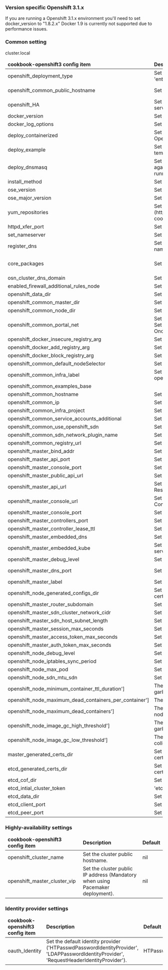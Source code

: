 ### Version specific Openshift 3.1.x ###

If you are running a Openshift 3.1.x environment you'll need to set docker_version to "1.8.2.x" Docker 1.9 is currently not supported due to performance issues.

### Common setting ###

<table>
<thead><tr><td><b>cookbook-openshift3 config item</b></td><td><b>Description</b></td><td><b>Default</b></td></tr></thead>
<tbody>
<tr><td>openshift_deployment_type</td><td>Set the deployment type for OSE ('origin' or 'enterprise').</td><td>enterprise</td></tr>
<tr><td>openshift_common_public_hostname</td><td>Set the master public hostname.</td><td>Output of 'ohai fqdn' if single master. Otherwise sets to openshift_cluster_name</td></tr>
<tr><td>openshift_HA</td><td>Set whether or not to deploy a highly-available services for OSE.</td><td>false</td></tr>
<tr><td>docker_version</td><td>Set the version of Docker to be installed.</td><td>nil</td></tr>
<tr><td>docker_log_options</td><td>Set the capability for managing Docker container logs.</td><td>nil</td></tr>
<tr><td>deploy_containerized</td><td>Set whether or not to deploy a containerized version of Openshift.</td><td>false</td></tr>
<tr><td>
deploy_example</td><td>Set whether or not to deploy the openshift example templates files.<td>false</td></tr>
<tr><td>
deploy_dnsmasq</td><td>Set whether or not to deploy the dnsmasq resolution against SkyDNS. Need to have NetworkManager running<td>false</td></tr>
<tr><td>install_method</td><td>Set the installing method for packing.</td><td>yum</td></tr>
<tr><td>ose_version</td><td>Set the version number for installing RPM.</td><td>nil</td></tr>
<tr><td>ose_major_version</td><td>Set the major version number for OSE.</td><td>3.3</td></tr>
<tr><td>
yum_repositories</td><td>Set the yum repositories. [*yum_repos*](https://github.com/chef-cookbooks/yum/blob/master/README.md#parameters)</td><td></td></tr>
<tr><td>httpd_xfer_port</td><td>Set the port used for retrieving certificates.</td><td>9999</td></tr>
<tr><td>set_nameserver</td><td>Set the nameserver(s) for the host.</td><td>false</td></tr>
<tr><td>register_dns</td><td>Set the registration of the host against the SOA nameserver.</td><td>false</td></tr>
<tr><td>core_packages</td><td>Set the list of the pre-requisite packages.</td><td>['libselinux-python', 'wget', 'vim-enhanced', 'net-tools', 'bind-utils', 'git', 'bash-completion docker', 'bash-completion', 'dnsmasq']</td></tr>
<tr><td>osn_cluster_dns_domain</td><td>Set the SkyDNS domain name.</td>cluster.local<td></td></tr>
<tr><td>enabled_firewall_additional_rules_node</td><td>Set the list of additional FW rules to set for a node.</td><td>[]</td></tr>
<tr><td>openshift_data_dir</td><td>Set the default directory for OSE data.</td><td>/var/lib/origin</td></tr>
<tr><td>openshift_common_master_dir</td><td>Set the default root directory for master.</td><td>/etc/origin</td></tr>
<tr><td>openshift_common_node_dir</td><td>Set the default root directory for node.</td><td>/etc/origin</td></tr>
<tr><td>openshift_common_portal_net</td><td>Set the default user-defined networks for Kubernetes. Set to 172.30.0.0/16 to match the default Docker CIDR. Once set, do not update.</td><td>172.30.0.0/16</td></tr>
<tr><td>openshift_docker_insecure_registry_arg</td><td>Set the list of insecure registries for Docker.</td><td>nil</td></tr>
<tr><td>openshift_docker_add_registry_arg</td><td>Set the list of registries to add to Docker.</td><td>nil</td></tr>
<tr><td>openshift_docker_block_registry_arg</td><td>Set the list of registries to block in Docker.</td><td>nil</td></tr>
<tr><td>openshift_common_default_nodeSelector</td><td>Set the default label for node selector.</td><td>region=user</td></tr>
<tr><td>openshift_common_infra_label</td><td>Set the default label for Infra project (default, openshift-infra).</td><td>region=infra</td></tr>
<tr><td>openshift_common_examples_base</td><td></td><td>'/usr/share/openshift/examples'</td></tr>
<tr><td>openshift_common_hostname</td><td>Set the master common name.</td><td>Output of 'ohai fqdn'</td></tr>
<tr><td>openshift_common_ip</td><td>Set the default IP for the node.</td><td>Output of 'ohai ipaddress'</td></tr>
<tr><td>openshift_common_infra_project</td><td>Set the list of default Infra project.</td><td>['default','openshift-infra']</td></tr>
<tr><td>openshift_common_service_accounts_additional</td><td>Set the list of additional service accounts to create.</td><td>[]</td></tr>
<tr><td>openshift_common_use_openshift_sdn</td><td>Set whether or not to use SDN network.</td><td>true</td></tr>
<tr><td>openshift_common_sdn_network_plugin_name</td><td>Set the default SDN plugin name.</td><td>redhat/openshift-ovs-subnet</td></tr>
<tr><td>openshift_common_registry_url</td><td>Set the default registry URL.</td><td>'openshift3/ose-${component}:${version}'</td></tr>
<tr><td>openshift_master_bind_addr</td><td>Set default bind address.</td><td>'0.0.0.0'</td></tr>
<tr><td>openshift_master_api_port</td><td>Set default listening port for Master API.</td><td>8443</td></tr>
<tr><td>openshift_master_console_port</td><td>Set the default listening port for console.</td><td>8443</td></tr>
<tr><td>openshift_master_public_api_url</td><td>Set the default public URL for connecting to the API.</td><td>https://openshift_common_public_hostname:8443</td></tr>
<tr><td>openshift_master_api_url</td><td>Set the default internal URL for connecting to the API. Reserved to master(s). Not recommended to change</td><td>https://openshift_common_public_hostname:8443</td></tr>
<tr><td>openshift_master_console_url</td><td>Set the default public URL for connecting to the Web Console.</td><td>https://openshift_common_public_hostname:8443/console</td></tr>
<tr><td>openshift_master_console_port</td><td>Set the default listening port for console.</td><td>8443</td></tr>
<tr><td>openshift_master_controllers_port</td><td>Set the default listening port for controllers.</td><td>8444</td></tr>
<tr><td>openshift_master_controller_lease_ttl</td><td>Set the default lease TTL for controllers.</td><td>30</td></tr>
<tr><td>openshift_master_embedded_dns</td><td>Set whether or not to use the embedded DNS.</td><td>true</td></tr>
<tr><td>openshift_master_embedded_kube</td><td>Set whether ot not the use the embedded Kubernetes server.</td><td>true</td></tr>
<tr><td>openshift_master_debug_level</td><td>Set the default level for master logging.</td><td>2 </td></tr>
<tr><td>openshift_master_dns_port</td><td>Set the default port for SkyDNS.</td><td>When deploy_dnsmasq is set to "true" : 8053. Otherwise : 53</td></tr>
<tr><td>openshift_master_label</td><td>Set the default label for master selector.</td><td>region=infra</td></tr>
<tr><td>openshift_node_generated_configs_dir</td><td>Set the default directory for generating the node certificates.</td><td>/var/www/html/generated-configs'</td></tr>
<tr><td>openshift_master_router_subdomain</td><td>Set the default domain for the HaProxy routeaProxy.</td><td>cloudapps.domain.local'</td></tr>
<tr><td>openshift_master_sdn_cluster_network_cidr</td><td>Set the default SDN Network address.</td><td>10.1.0.0/16</td></tr>
<tr><td>openshift_master_sdn_host_subnet_length</td><td>Set the default number of allocated bit for hosts.</td><td>8</td></tr>
<tr><td>openshift_master_session_max_seconds</td><td>Set maximum session time in second.</td><td>3600</td></tr>
<tr><td>openshift_master_access_token_max_seconds</td><td>Set maximum access token lifetime in second.</td><td>86400</td></tr>
<tr><td>openshift_master_auth_token_max_seconds</td><td>Set maximum Oauth token lifetime in second.</td><td>500</td></tr>
<tr><td>openshift_node_debug_level</td><td>Set the default level for node logging.</td><td>2</td></tr>
<tr><td>openshift_node_iptables_sync_period</td><td>Set the default kube-proxy iptables sync period.</td><td>5s</td></tr>
<tr><td>openshift_node_max_pod</td><td>Set the maximum number of running PODs on a node.</td><td>40</td></tr>
<tr><td>openshift_node_sdn_mtu_sdn</td><td>Set the default MTU size for SDN.</td><td>1450</td></tr>
<tr><td>openshift_node_minimum_container_ttl_duration']</td><td>The minimum age that a container is eligible for garbage collection.</td><td>10s</td></tr>
<tr><td>openshift_node_maximum_dead_containers_per_container']</td><td>The number of instances to retain per pod container.</td><td>2</td></tr>
<tr><td>openshift_node_maximum_dead_containers']</td><td>The maximum number of total dead containers in the node.</td><td>100</td></tr>
<tr><td>openshift_node_image_gc_high_threshold']</td><td>The percent of disk usage which triggers image garbage collection.</td><td>90</td></tr>
<tr><td>openshift_node_image_gc_low_threshold']</td><td>The percent of disk usage to which image garbage collection attempts to free.</td><td>80</td></tr>
<tr><td>master_generated_certs_dir</td><td>Set the default directory for generating the master certificates.</td><td>/var/www/html/master/generated_certs</td></tr>
<tr><td>etcd_generated_certs_dir</td><td>Set the default directory for generating the etcd certificates.</td><td>/var/www/html/etcd/generated_certs</td></tr>
<tr><td>etcd_cof_dir</td><td>Set the default root directory for etcd configs.</td><td>/etc/etcd</td></tr>
<tr><td>etcd_intial_cluster_token</td><td>'etcd-cluster-1'</td><td>etcd-cluster-1</td></tr>
<tr><td>etcd_data_dir</td><td>Set the default root directory for etcd data.</td><td>/var/lib/etcd</td></tr>
<tr><td>etcd_client_port</td><td>Set default listening port for ETCD Client.</td><td>2379</td></tr>
<tr><td>etcd_peer_port</td><td>Set default listening port for ETCD Peer.</td><td>2380</td></tr>
</tbody>
</table>

### Highly-availability settings ###

<table>
<thead><tr><td><b>cookbook-openshift3 config item</b></td><td><b>Description</b></td><td><b>Default</b></td></tr></thead>
<tr><td>openshift_cluster_name</td><td>Set the cluster public hostname.</td><td>nil</td></tr>
<tr><td>openshift_master_cluster_vip</td><td>Set the cluster public IP address (Mandatory when using Pacemaker deployment).</td><td>nil</td></tr>
</table>

### Identity provider settings ###

<table>
<thead><tr><td><b>cookbook-openshift3 config item</b></td><td><b>Description</b></td><td><b>Default</b></td></tr></thead>
<tr><td>oauth_Identity</td><td>Set the default identity provider ('HTPasswdPasswordIdentityProvider', 'LDAPPasswordIdentityProvider', 'RequestHeaderIdentityProvider').</td><td>HTPasswdPasswordIdentityProvider</td></tr>
</table>
